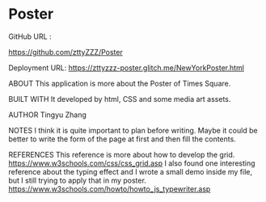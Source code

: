 # Poster

GitHub URL :

https://github.com/zttyZZZ/Poster

Deployment URL:
https://zttyzzz-poster.glitch.me/NewYorkPoster.html

ABOUT
This application  is more about the Poster of Times Square.

BUILT WITH
It developed by html, CSS and some media art assets.

AUTHOR
Tingyu Zhang

NOTES
I think it is quite important to plan before writing. Maybe it could be better to write the form of the page at first and then fill the contents.


REFERENCES
This reference is more about how to develop the grid.
https://www.w3schools.com/css/css_grid.asp
I also found one interesting reference about the typing effect and I wrote a small demo inside my file, but I still trying to apply that in my poster.
https://www.w3schools.com/howto/howto_js_typewriter.asp
